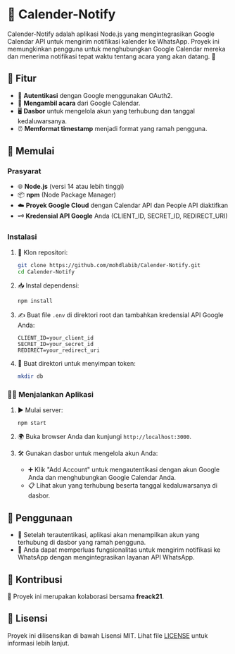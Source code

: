 # 📅 Calender-Notify

Calender-Notify adalah aplikasi Node.js yang mengintegrasikan Google Calendar API untuk mengirim notifikasi kalender ke WhatsApp. Proyek ini memungkinkan pengguna untuk menghubungkan Google Calendar mereka dan menerima notifikasi tepat waktu tentang acara yang akan datang. 🎉

## 🚀 Fitur

- 🔑 **Autentikasi** dengan Google menggunakan OAuth2.
- 📆 **Mengambil acara** dari Google Calendar.
- 🖥️ **Dasbor** untuk mengelola akun yang terhubung dan tanggal kedaluwarsanya.
- ⏰ **Memformat timestamp** menjadi format yang ramah pengguna.

## 🏁 Memulai

### Prasyarat

- 🌐 **Node.js** (versi 14 atau lebih tinggi)
- 📦 **npm** (Node Package Manager)
- ☁️ **Proyek Google Cloud** dengan Calendar API dan People API diaktifkan
- 🗝️ **Kredensial API Google** Anda (CLIENT_ID, SECRET_ID, REDIRECT_URI)

### Instalasi

1. 🔄 Klon repositori:

   ```bash
   git clone https://github.com/mohdlabib/Calender-Notify.git
   cd Calender-Notify
   ```

2. 📥 Instal dependensi:

   ```bash
   npm install
   ```

3. ✍️ Buat file `.env` di direktori root dan tambahkan kredensial API Google Anda:

   ```env
   CLIENT_ID=your_client_id
   SECRET_ID=your_secret_id
   REDIRECT=your_redirect_uri
   ```

4. 📂 Buat direktori untuk menyimpan token:

   ```bash
   mkdir db
   ```

### 🏃‍♂️ Menjalankan Aplikasi

1. ▶️ Mulai server:

   ```bash
   npm start
   ```

2. 🌍 Buka browser Anda dan kunjungi `http://localhost:3000`.

3. 🛠️ Gunakan dasbor untuk mengelola akun Anda:
   - ➕ Klik "Add Account" untuk mengautentikasi dengan akun Google Anda dan menghubungkan Google Calendar Anda.
   - 📋 Lihat akun yang terhubung beserta tanggal kedaluwarsanya di dasbor.

## 📩 Penggunaan

- 📧 Setelah terautentikasi, aplikasi akan menampilkan akun yang terhubung di dasbor yang ramah pengguna.
- 📲 Anda dapat memperluas fungsionalitas untuk mengirim notifikasi ke WhatsApp dengan mengintegrasikan layanan API WhatsApp.

## 🤝 Kontribusi

🙌 Proyek ini merupakan kolaborasi bersama **freack21**. 

## 📜 Lisensi

Proyek ini dilisensikan di bawah Lisensi MIT. Lihat file [LICENSE](LICENSE) untuk informasi lebih lanjut.
